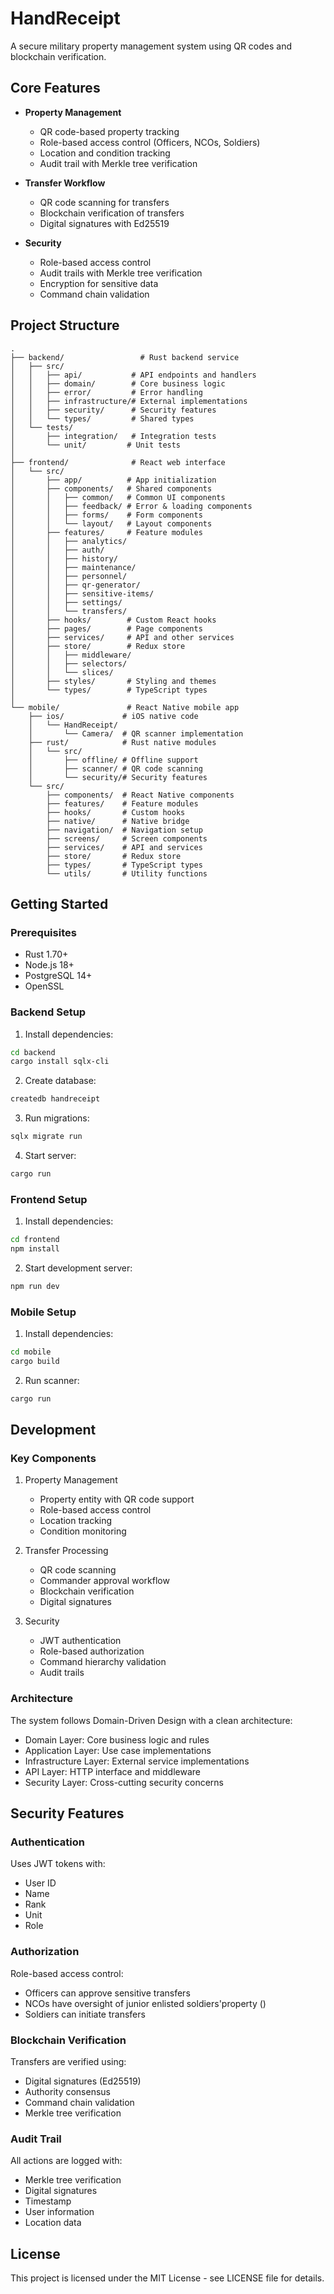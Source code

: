 # HandReceipt

A secure military property management system using QR codes and blockchain verification.

## Core Features

- **Property Management**
  - QR code-based property tracking
  - Role-based access control (Officers, NCOs, Soldiers)
  - Location and condition tracking
  - Audit trail with Merkle tree verification

- **Transfer Workflow**
  - QR code scanning for transfers
  - Blockchain verification of transfers
  - Digital signatures with Ed25519

- **Security**
  - Role-based access control
  - Audit trails with Merkle tree verification
  - Encryption for sensitive data
  - Command chain validation

## Project Structure

```
.
├── backend/                 # Rust backend service
│   ├── src/
│   │   ├── api/           # API endpoints and handlers
│   │   ├── domain/        # Core business logic
│   │   ├── error/         # Error handling
│   │   ├── infrastructure/# External implementations
│   │   ├── security/      # Security features
│   │   └── types/         # Shared types
│   └── tests/
│       ├── integration/   # Integration tests
│       └── unit/         # Unit tests
│
├── frontend/              # React web interface
│   └── src/
│       ├── app/          # App initialization
│       ├── components/   # Shared components
│       │   ├── common/   # Common UI components
│       │   ├── feedback/ # Error & loading components
│       │   ├── forms/    # Form components
│       │   └── layout/   # Layout components
│       ├── features/     # Feature modules
│       │   ├── analytics/
│       │   ├── auth/
│       │   ├── history/
│       │   ├── maintenance/
│       │   ├── personnel/
│       │   ├── qr-generator/
│       │   ├── sensitive-items/
│       │   ├── settings/
│       │   └── transfers/
│       ├── hooks/        # Custom React hooks
│       ├── pages/        # Page components
│       ├── services/     # API and other services
│       ├── store/        # Redux store
│       │   ├── middleware/
│       │   ├── selectors/
│       │   └── slices/
│       ├── styles/       # Styling and themes
│       └── types/        # TypeScript types
│
└── mobile/               # React Native mobile app
    ├── ios/             # iOS native code
    │   └── HandReceipt/
    │       └── Camera/  # QR scanner implementation
    ├── rust/            # Rust native modules
    │   └── src/
    │       ├── offline/ # Offline support
    │       ├── scanner/ # QR code scanning
    │       └── security/# Security features
    └── src/
        ├── components/  # React Native components
        ├── features/    # Feature modules
        ├── hooks/       # Custom hooks
        ├── native/      # Native bridge
        ├── navigation/  # Navigation setup
        ├── screens/     # Screen components
        ├── services/    # API and services
        ├── store/       # Redux store
        ├── types/       # TypeScript types
        └── utils/       # Utility functions
```

## Getting Started

### Prerequisites

- Rust 1.70+
- Node.js 18+
- PostgreSQL 14+
- OpenSSL

### Backend Setup

1. Install dependencies:
```bash
cd backend
cargo install sqlx-cli
```

2. Create database:
```bash
createdb handreceipt
```

3. Run migrations:
```bash
sqlx migrate run
```

4. Start server:
```bash
cargo run
```

### Frontend Setup

1. Install dependencies:
```bash
cd frontend
npm install
```

2. Start development server:
```bash
npm run dev
```

### Mobile Setup

1. Install dependencies:
```bash
cd mobile
cargo build
```

2. Run scanner:
```bash
cargo run
```

## Development

### Key Components

1. Property Management
   - Property entity with QR code support
   - Role-based access control
   - Location tracking
   - Condition monitoring

2. Transfer Processing
   - QR code scanning
   - Commander approval workflow
   - Blockchain verification
   - Digital signatures

3. Security
   - JWT authentication
   - Role-based authorization
   - Command hierarchy validation
   - Audit trails

### Architecture

The system follows Domain-Driven Design with a clean architecture:

- Domain Layer: Core business logic and rules
- Application Layer: Use case implementations
- Infrastructure Layer: External service implementations
- API Layer: HTTP interface and middleware
- Security Layer: Cross-cutting security concerns

## Security Features

### Authentication

Uses JWT tokens with:
- User ID
- Name
- Rank
- Unit
- Role

### Authorization

Role-based access control:
- Officers can approve sensitive transfers
- NCOs have oversight of junior enlisted soldiers'property ()
- Soldiers can initiate transfers

### Blockchain Verification

Transfers are verified using:
- Digital signatures (Ed25519)
- Authority consensus
- Command chain validation
- Merkle tree verification

### Audit Trail

All actions are logged with:
- Merkle tree verification
- Digital signatures
- Timestamp
- User information
- Location data

## License

This project is licensed under the MIT License - see LICENSE file for details.
